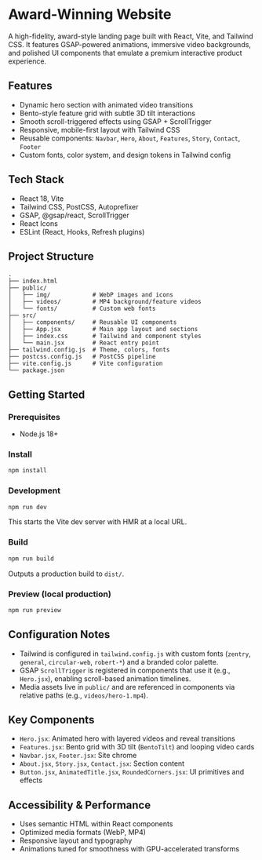 # Award-Winning Website

A high-fidelity, award-style landing page built with React, Vite, and Tailwind CSS. It features GSAP-powered animations, immersive video backgrounds, and polished UI components that emulate a premium interactive product experience.

## Features

- Dynamic hero section with animated video transitions
- Bento-style feature grid with subtle 3D tilt interactions
- Smooth scroll-triggered effects using GSAP + ScrollTrigger
- Responsive, mobile-first layout with Tailwind CSS
- Reusable components: `Navbar`, `Hero`, `About`, `Features`, `Story`, `Contact`, `Footer`
- Custom fonts, color system, and design tokens in Tailwind config

## Tech Stack

- React 18, Vite
- Tailwind CSS, PostCSS, Autoprefixer
- GSAP, @gsap/react, ScrollTrigger
- React Icons
- ESLint (React, Hooks, Refresh plugins)

## Project Structure

```
.
├── index.html
├── public/
│   ├── img/            # WebP images and icons
│   ├── videos/         # MP4 background/feature videos
│   └── fonts/          # Custom web fonts
├── src/
│   ├── components/     # Reusable UI components
│   ├── App.jsx         # Main app layout and sections
│   ├── index.css       # Tailwind and component styles
│   └── main.jsx        # React entry point
├── tailwind.config.js  # Theme, colors, fonts
├── postcss.config.js   # PostCSS pipeline
├── vite.config.js      # Vite configuration
└── package.json
```

## Getting Started

### Prerequisites
- Node.js 18+

### Install
```bash
npm install
```

### Development
```bash
npm run dev
```
This starts the Vite dev server with HMR at a local URL.

### Build
```bash
npm run build
```
Outputs a production build to `dist/`.

### Preview (local production)
```bash
npm run preview
```

## Configuration Notes

- Tailwind is configured in `tailwind.config.js` with custom fonts (`zentry`, `general`, `circular-web`, `robert-*`) and a branded color palette.
- GSAP `ScrollTrigger` is registered in components that use it (e.g., `Hero.jsx`), enabling scroll-based animation timelines.
- Media assets live in `public/` and are referenced in components via relative paths (e.g., `videos/hero-1.mp4`).

## Key Components

- `Hero.jsx`: Animated hero with layered videos and reveal transitions
- `Features.jsx`: Bento grid with 3D tilt (`BentoTilt`) and looping video cards
- `Navbar.jsx`, `Footer.jsx`: Site chrome
- `About.jsx`, `Story.jsx`, `Contact.jsx`: Section content
- `Button.jsx`, `AnimatedTitle.jsx`, `RoundedCorners.jsx`: UI primitives and effects

## Accessibility & Performance

- Uses semantic HTML within React components
- Optimized media formats (WebP, MP4)
- Responsive layout and typography
- Animations tuned for smoothness with GPU-accelerated transforms
